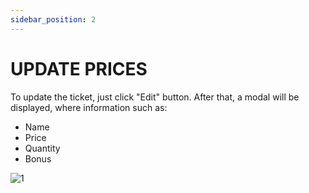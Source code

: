 ```yaml
---
sidebar_position: 2
---
```


# UPDATE PRICES

To update the ticket, just click "Edit" button. After that, a modal will be displayed, where information such as:

- Name
- Price
- Quantity
- Bonus

![1](/img/editarpreço.png)
